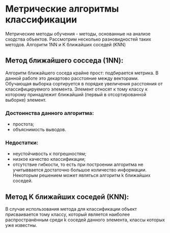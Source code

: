 # Метрические алгоритмы классификации
Метрические методы обучения - методы, основанные на анализе сходства объектов. Рассмотрим несколько разновидностей таких методов.
Алгоритм 1NN и K ближайших соседей (KNN)

## Метод ближайшего сосседа (1NN):
Алгоритм ближайшего соседа крайне прост: подбирается метрика. В данной работе это декартово расстояние между векторами. Обучающая выборка сортируется в порядке увеличения расстояния от классифицируемого элемента. Элемент относят к тому классу к которому принадлежит ближайший (первый в отсортированной выборке) элемент.
### Достоинства данного алгоритма:
+ простота;
+ объяснимость выводов. 
### Недостатки: 
+ неустойчивость к погрешностям; 
+ низкое качество классификации; 
+ отсутствие гибкости, то есть при 
построении алгоритма не учитыввается 
достаточно большое количество информации.
Некоторым решением может являться алгоритм k ближайших соседей.

## Метод K ближайших соседей (КNN):
В случае использования метода для классификации объект присваивается тому классу, который является наиболее распространённым среди k соседей данного элемента, классы которых уже известны. 

